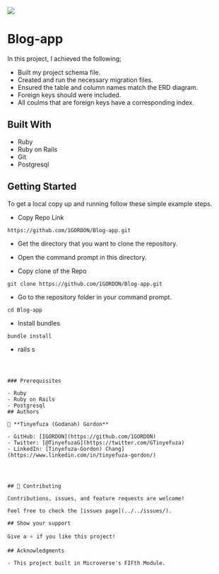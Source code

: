 ![](https://img.shields.io/badge/Microverse-blueviolet)

# Blog-app

In this project, I achieved the following;

- Built my project schema file.
- Created and run the necessary migration files.
- Ensured the table and column names match the ERD diagram.
- Foreign keys should were included.
- All coulms that are foreign keys have a corresponding index.

## Built With

- Ruby
- Ruby on Rails
- Git
- Postgresql

## Getting Started

To get a local copy up and running follow these simple example steps.

- Copy Repo Link

```
https://github.com/1GORDON/Blog-app.git
```
- Get the directory that you want to clone the repository.

- Open the command prompt in this directory.

- Copy clone of the Repo

```
git clone https://github.com/1GORDON/Blog-app.git
```

- Go to the repository folder in your command prompt.

```
cd Blog-app
```
- Install bundles

```
bundle install
```

- rails s
```



### Prerequisites

- Ruby
- Ruby on Rails
- Postgresql
## Authors

👤 **Tinyefuza (Godanah) Gordon** 

- GitHub: [IGORDON](https://github.com/1GORDON)
- Twitter: [@TinyefuzaG](https://twitter.com/GTinyefuza) 
- LinkedIn: [Tinyefuza-Gordon) Chang](https://www.linkedin.com/in/tinyefuza-gordon/)




## 🤝 Contributing

Contributions, issues, and feature requests are welcome!

Feel free to check the [issues page](../../issues/).

## Show your support

Give a ⭐️ if you like this project!

## Acknowledgments

- This project built in Microverse's FIFth Module.
